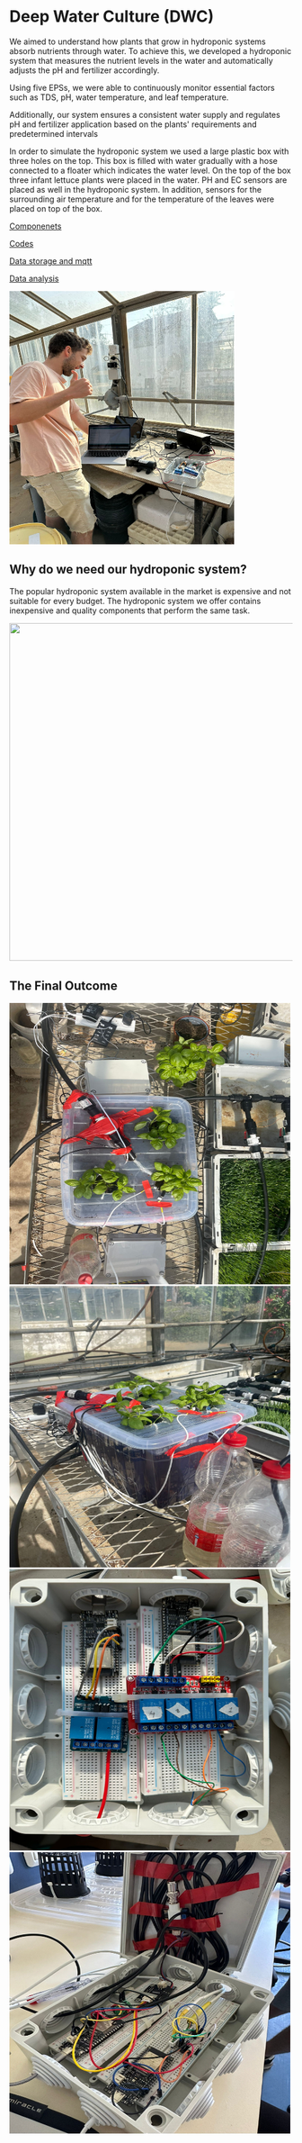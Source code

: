 # Deep Water Culture (DWC)
We aimed to understand how plants that grow in hydroponic systems absorb nutrients through water. To achieve this, we developed a hydroponic system that measures the nutrient levels in the water and automatically adjusts the pH and fertilizer accordingly.

Using five EPSs, we were able to continuously monitor essential factors such as TDS, pH, water temperature, and leaf temperature.

Additionally, our system ensures a consistent water supply and regulates pH and fertilizer application based on the plants' requirements and predetermined intervals

In order to simulate the hydroponic system we used a large plastic box with three holes on the top. This box is filled with water gradually with a hose connected to a floater which indicates the water level. On the top of the box three infant lettuce plants were placed in the water. PH and EC sensors are placed as well in the hydroponic system. In addition, sensors for the surrounding air temperature and for the temperature of the leaves were placed on top of the box. 

[Componenets](Components.md)

[Codes](Codes)

[Data storage and mqtt](Thingspeak+Mqtt)

[Data analysis](Data_analysis)

<img src="https://github.com/OdedHol/agrotech/blob/main/WhatsApp%20Image%202023-06-28%20at%2012.34.05.jpeg" width="400" height="450">



## Why do we need our hydroponic system?

The popular hydroponic system available in the market is expensive and not suitable for every budget. The hydroponic system we offer contains inexpensive and quality components that perform the same task.

<img src="https://github.com/OdedHol/agrotech/blob/main/image.png" width="800" height="600">


## The Final Outcome
<div>
<img src="https://github.com/OdedHol/agrotech/blob/main/WhatsApp%20Image%202023-06-28%20at%2017.14.26%20(1).jpeg" width="500" height="500">

<img src="https://github.com/OdedHol/agrotech/blob/main/WhatsApp%20Image%202023-06-28%20at%2017.14.26.jpeg" width="500" height="500">

<img src="https://github.com/OdedHol/agrotech/blob/main/WhatsApp%20Image%202023-06-28%20at%2012.34.10.jpeg" width="500" height="500">

<img src="https://github.com/OdedHol/agrotech/blob/main/WhatsApp%20Image%202023-06-28%20at%2012.34.10%20(2).jpeg" width="500" height="500">
</div>









